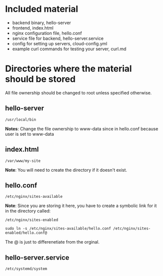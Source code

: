 # Included material

- backend binary, hello-server
- frontend, index.html
- nginx configuration file, hello.conf
- service file for backend, hello-server.service
- config for setting up servers, cloud-config.yml
- example curl commands for testing your server, curl.md


# Directories where the material should be stored

All file ownership should be changed to root unless specified otherwise.

## hello-server
```
/usr/local/bin
```
**Notes**: Change the file ownership to www-data since in hello.conf because user is set to www-data

## index.html
```
/var/www/my-site
```
**Note**: You will need to create the directory if it doesn't exist.

## hello.conf
```
/etc/nginx/sites-available
```
**Note**: Since you are storing it here, you have to create a symbolic link for it in the directory called:
```
/etc/nginx/sites-enabled
```
```
sudo ln -s /etc/nginx/sites-available/hello.conf /etc/nginx/sites-enabled/hello.conf@
```
The @ is just to differenetiate from the orginal.

## hello-server.service
```
/etc/systemd/system
```